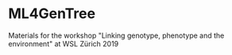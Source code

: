 # ML4GenTree
Materials for the workshop "Linking genotype, phenotype and the environment" at WSL Zürich 2019
